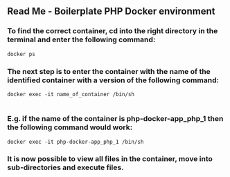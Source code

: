 ## Read Me - Boilerplate PHP Docker environment

### To find the correct container, cd into the right directory in the terminal and enter the following command:

    docker ps

### The next step is to enter the container with the name of the identified container with a version of the following command:

    docker exec -it name_of_container /bin/sh
#
### E.g. if the name of the container is php-docker-app_php_1 then the following command would work:
    docker exec -it php-docker-app_php_1 /bin/sh

### It is now possible to view all files in the container, move into sub-directories and execute files.